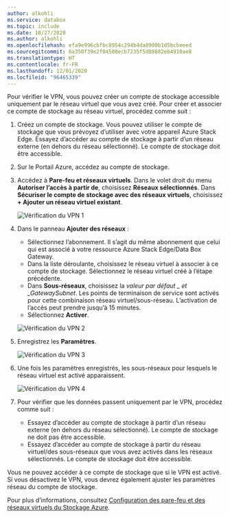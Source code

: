 ```yaml
---
author: alkohli
ms.service: databox
ms.topic: include
ms.date: 10/27/2020
ms.author: alkohli
ms.openlocfilehash: efa9e996cbfbc8954c294b4da8900b1d5bcbeeed
ms.sourcegitcommit: 6a350f39e2f04500ecb7235f5d88682eb4910ae8
ms.translationtype: HT
ms.contentlocale: fr-FR
ms.lasthandoff: 12/01/2020
ms.locfileid: "96465339"
---
```

Pour vérifier le VPN, vous pouvez créer un compte de stockage accessible uniquement par le réseau virtuel que vous avez créé. Pour créer et associer ce compte de stockage au réseau virtuel, procédez comme suit :

1. Créez un compte de stockage. Vous pouvez utiliser le compte de stockage que vous prévoyez d’utiliser avec votre appareil Azure Stack Edge. Essayez d’accéder au compte de stockage à partir d’un réseau externe (en dehors du réseau sélectionné). Le compte de stockage doit être accessible.
2. Sur le Portail Azure, accédez au compte de stockage. 
3. Accédez à **Pare-feu et réseaux virtuels**. Dans le volet droit du menu **Autoriser l’accès à partir de**, choisissez **Réseaux sélectionnés**. Dans **Sécuriser le compte de stockage avec des réseaux virtuels**, choisissez **+ Ajouter un réseau virtuel existant**.

    ![Vérification du VPN 1](../articles/databox-online/media/azure-stack-edge-pro-r-configure-vpn-powershell/verify-vpn-1.png)

4. Dans le panneau **Ajouter des réseaux** :

    - Sélectionnez l’abonnement. Il s’agit du même abonnement que celui qui est associé à votre ressource Azure Stack Edge/Data Box Gateway. 
    - Dans la liste déroulante, choisissez le réseau virtuel à associer à ce compte de stockage. Sélectionnez le réseau virtuel créé à l’étape précédente.
    - Dans **Sous-réseaux**, choisissez la **_valeur par défaut_* _ et _GatewaySubnet*. Les points de terminaison de service sont activés pour cette combinaison réseau virtuel/sous-réseau. L’activation de l’accès peut prendre jusqu’à 15 minutes.
    - Sélectionnez **Activer**.

    ![Vérification du VPN 2](../articles/databox-online/media/azure-stack-edge-pro-r-configure-vpn-powershell/verify-vpn-2.png)
    
4. Enregistrez les **Paramètres**.

    ![Vérification du VPN 3](../articles/databox-online/media/azure-stack-edge-pro-r-configure-vpn-powershell/verify-vpn-3.png)

5. Une fois les paramètres enregistrés, les sous-réseaux pour lesquels le réseau virtuel est activé apparaissent.

    ![Vérification du VPN 4](../articles/databox-online/media/azure-stack-edge-pro-r-configure-vpn-powershell/verify-vpn-4.png)

5. Pour vérifier que les données passent uniquement par le VPN, procédez comme suit : 
    - Essayez d’accéder au compte de stockage à partir d’un réseau externe (en dehors du réseau sélectionné). Le compte de stockage ne doit pas être accessible. 
    - Essayez d’accéder au compte de stockage à partir du réseau virtuel/des sous-réseaux que vous avez activés dans les réseaux sélectionnés. Le compte de stockage doit être accessible. 
 
Vous ne pouvez accéder à ce compte de stockage que si le VPN est activé. Si vous désactivez le VPN, vous devrez également ajuster les paramètres réseau du compte de stockage. 

Pour plus d’informations, consultez [Configuration des pare-feu et des réseaux virtuels du Stockage Azure](../articles/storage/common/storage-network-security.md). 


